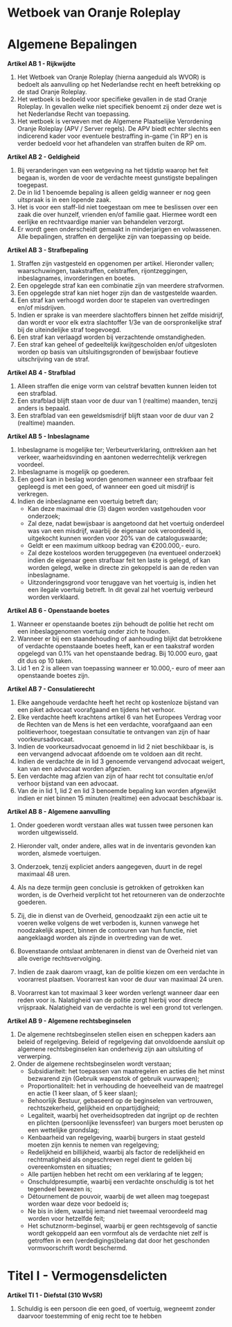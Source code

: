 # Wetboek van Oranje Roleplay
# Algemene Bepalingen
**Artikel AB 1 - Rijkwijdte**
1. Het Wetboek van Oranje Roleplay (hierna aangeduid als WVOR) is bedoelt als aanvulling op het Nederlandse recht en heeft betrekking op de stad Oranje Roleplay.
2. Het wetboek is bedoeld voor specifieke gevallen in de stad Oranje Roleplay. In gevallen welke niet specifiek benoemt zij onder deze wet is het Nederlandse Recht van toepassing.
3. Het wetboek is verweven met de Algemene Plaatselijke Verordening Oranje Roleplay (APV / Server regels). De APV biedt echter slechts een indicerend kader voor eventuele bestraffing in-game ('in RP') en is verder bedoeld voor het afhandelen van straffen buiten de RP om.

**Artikel AB 2 - Geldigheid**
1. Bij veranderingen van een wetgeving na het tijdstip waarop het feit begaan is, worden de voor de verdachte meest gunstigste bepalingen toegepast.
2. De in lid 1 benoemde bepaling is alleen geldig wanneer er nog geen uitspraak is in een lopende zaak.
3. Het is voor een staff-lid niet toegestaan om mee te beslissen over een zaak die over hunzelf, vrienden en/of familie gaat. Hiermee wordt een eerlijke en rechtvaardige manier van behandelen verzorgt.
4. Er wordt geen onderscheidt gemaakt in minderjarigen en volwassenen. Alle bepalingen, straffen en dergelijke zijn van toepassing op beide.

**Artikel AB 3 - Strafbepaling**
1. Straffen zijn vastgesteld en opgenomen per artikel. Hieronder vallen; waarschuwingen, taakstraffen, celstraffen, rijontzeggingen, inbeslagnames, invorderingen en boetes.
2. Een opgelegde straf kan een combinatie zijn van meerdere strafvormen.
3. Een opgelegde straf kan niet hoger zijn dan de vastgestelde waarden.
4. Een straf kan verhoogd worden door te stapelen van overtredingen en/of misdrijven.
5. Indien er sprake is van meerdere slachtoffers binnen het zelfde misidrijf, dan wordt er voor elk extra slachtoffer 1/3e van de oorspronkelijke straf bij de uiteindelijke straf toegevoegd.
6. Een straf kan verlaagd worden bij verzachtende omstandigheden.
7. Een straf kan geheel of gedeeltelijk kwijtgescholden en/of uitgesloten worden op basis van uitsluitingsgronden of bewijsbaar foutieve uitschrijving van de straf.

**Artikel AB 4 - Strafblad**
1. Alleen straffen die enige vorm van celstraf bevatten kunnen leiden tot een strafblad.
2. Een strafblad blijft staan voor de duur van 1 (realtime) maanden, tenzij anders is bepaald.
3. Een strafblad van een geweldsmisdrijf blijft staan voor de duur van 2 (realtime) maanden.

**Artikel AB 5 - Inbeslagname**
1. Inbeslagname is mogelijke ter; Verbeurtverklaring, onttrekken aan het verkeer, waarheidsvinding en aantonen wederrechtelijk verkregen voordeel.
2. Inbeslagname is mogelijk op goederen.
3. Een goed kan in beslag worden genomen wanneer een strafbaar feit gepleegd is met een goed, of wanneer een goed uit misdrijf is verkregen.
4. Indien de inbeslagname een voertuig betreft dan;
    - Kan deze maximaal drie (3) dagen worden vastgehouden voor onderzoek;
    - Zal deze, nadat bewijsbaar is aangetoond dat het voertuig onderdeel was van een misdrijf, waarbij de eigenaar ook veroordeeld is, uitgekocht kunnen worden voor 20% van de cataloguswaarde;
    - Geldt er een maximum uitkoop bedrag van €200.000,- euro.
    - Zal deze kosteloos worden teruggegeven (na eventueel onderzoek) indien de eigenaar geen strafbaar feit ten laste is gelegd, of kan worden gelegd, welke in directe zin gekoppeld is aan de reden van inbeslagname.
    - Uitzonderingsgrond voor teruggave van het voertuig is, indien het een ilegale voertuig betreft. In dit geval zal het voertuig verbeurd worden verklaard.

**Artikel AB 6 - Openstaande boetes**
1. Wanneer er openstaande boetes zijn behoudt de politie het recht om een inbeslaggenomen voertuig onder zich te houden.
2. Wanneer er bij een staandehouding of aanhouding blijkt dat betrokkene of verdachte openstaande boetes heeft, kan er een taakstraf worden opgelegd van 0.1% van het openstaande bedrag. Bij 10.000 euro, gaat dit dus op 10 taken.
3. Lid 1 en 2 is alleen van toepassing wanneer er 10.000,- euro of meer aan openstaande boetes zijn.

**Artikel AB 7 - Consulatierecht**
1. Elke aangehoude verdachte heeft het recht op kostenloze bijstand van een piket advocaat voorafgaand en tijdens het verhoor.
2. Elke verdachte heeft krachtens artikel 6 van het Europees Verdrag voor de Rechten van de Mens is het een verdachte, voorafgaand aan een politieverhoor, toegestaan consultatie te ontvangen van zijn of haar voorkeursadvocaat.
3. Indien de voorkeursadvocaat genoemd in lid 2 niet beschikbaar is, is een vervangend advocaat afdoende om te voldoen aan dit recht.
4. Indien de verdachte de in lid 3 genoemde vervangend advocaat weigert, kan van een advocaat worden afgezien.
5. Een verdachte mag afzien van zijn of haar recht tot consultatie en/of verhoor bijstand van een advocaat.
6. Van de in lid 1, lid 2 en lid 3 benoemde bepaling kan worden afgewijkt indien er niet binnen 15 minuten (realtime) een advocaat beschikbaar is.

**Artikel AB 8 - Algemene aanvulling**
1. Onder goederen wordt verstaan alles wat tussen twee personen kan worden uitgewisseld.
2. Hieronder valt, onder andere, alles wat in de inventaris gevonden kan worden, alsmede voertuigen.
3. Onderzoek, tenzij expliciet anders aangegeven, duurt in de regel maximaal 48 uren.
4. Als na deze termijn geen conclusie is getrokken of getrokken kan worden, is de Overheid verplicht tot het retourneren van de onderzochte goederen.
5. Zij, die in dienst van de Overheid, genoodzaakt zijn een actie uit te voeren welke volgens de wet verboden is, kunnen vanwege het noodzakelijk aspect, binnen de contouren van hun functie, niet aangeklaagd worden als zijnde in overtreding van de wet.
6. Bovenstaande ontslaat ambtenaren in dienst van de Overheid niet van alle overige rechtsvervolging.

7. Indien de zaak daarom vraagt, kan de politie kiezen om een verdachte in voorarrest plaatsen. Voorarrest kan voor de duur van maximaal 24 uren.
8. Voorarrest kan tot maximaal 3 keer worden verlengt wanneer daar een reden voor is. Nalatigheid van de politie zorgt hierbij voor directe vrijspraak. Nalatigheid van de verdachte is wel een grond tot verlengen.

**Artikel AB 9 - Algemene rechtsbeginselen**
1. De algemene rechtsbeginselen stellen eisen en scheppen kaders aan beleid of regelgeving. Beleid of regelgeving dat onvoldoende aansluit op algemene rechtsbeginselen kan onderhevig zijn aan uitsluiting of verwerping.
2. Onder de algemene rechtsbeginselen wordt verstaan;
    - Subsidiariteit: het toepassen van maatregelen en acties die het minst bezwarend zijn (Gebruik wapenstok of gebruik vuurwapen);
    - Proportionaliteit: het in verhouding de hoeveelheid van de maatregel en actie (1 keer slaan, of 5 keer slaan);
    - Behoorlijk Bestuur, gebaseerd op de beginselen van vertrouwen, rechtszekerheid, gelijkheid en onpartijdigheid;
    - Legaliteit, waarbij het overheidsoptreden dat ingrijpt op de rechten en plichten (persoonlijke levenssfeer) van burgers moet berusten op een wettelijke grondslag;
    - Kenbaarheid van regelgeving, waarbij burgers in staat gesteld moeten zijn kennis te nemen van regelgeving;
    - Redelijkheid en billijkheid, waarbij als factor de redelijkheid en rechtmatigheid als ongeschreven regel dient te gelden bij overeenkomsten en situaties;
    - Alle partijen hebben het recht om een verklaring af te leggen;
    - Onschuldpresumptie, waarbij een verdachte onschuldig is tot het tegendeel bewezen is;
    - Détournement de pouvoir, waarbij de wet alleen mag toegepast worden waar deze voor bedoeld is;
    - Ne bis in idem, waarbij iemand niet tweemaal veroordeeld mag worden voor hetzelfde feit;
    - Het schutznorm-beginsel, waarbij er geen rechtsgevolg of sanctie wordt gekoppeld aan een vormfout als de verdachte niet zelf is getroffen in een (verdedigings)belang dat door het geschonden vormvoorschrift wordt beschermd.

# Titel I - Vermogensdelicten
**Artikel TI 1 - Diefstal (310 WvSR)**
1. Schuldig is een persoon die een goed, of voertuig, wegneemt zonder daarvoor toestemming of enig recht toe te hebben
